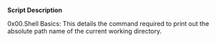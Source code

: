 <h><strong>Script Description</strong></h>
<p>0x00.Shell Basics: This details the command required to print out the absolute path name of the current working directory.</p>